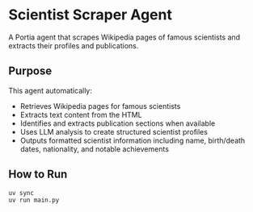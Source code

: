 # Scientist Scraper Agent

A Portia agent that scrapes Wikipedia pages of famous scientists and extracts their profiles and publications.

## Purpose

This agent automatically:
- Retrieves Wikipedia pages for famous scientists
- Extracts text content from the HTML
- Identifies and extracts publication sections when available
- Uses LLM analysis to create structured scientist profiles
- Outputs formatted scientist information including name, birth/death dates, nationality, and notable achievements

## How to Run

```bash
uv sync
uv run main.py
```


